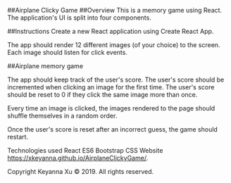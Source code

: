 ##Airplane Clicky Game
##Overview
This is a memory game using React. The application's UI is split into four components.

##Instructions
Create a new React application using Create React App.

The app should render 12 different images (of your choice) to the screen. Each image should listen for click events.

##Airplane memory game

The app should keep track of the user's score. The user's score should be incremented when clicking an image for the first time. The user's score should be reset to 0 if they click the same image more than once.

Every time an image is clicked, the images rendered to the page should shuffle themselves in a random order.

Once the user's score is reset after an incorrect guess, the game should restart.



Technologies used
React
ES6
Bootstrap
CSS
Website
https://xkeyanna.github.io/AirplaneClickyGame/.

Copyright
Keyanna Xu © 2019. All rights reserved.
